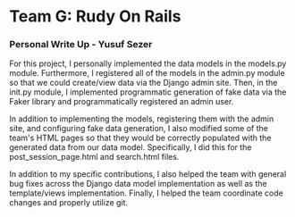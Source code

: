# Team G: Rudy On Rails
### Personal Write Up - Yusuf Sezer

For this project, I personally implemented the data models in the models.py module. Furthermore, I registered all of the models in the admin.py module so that we could create/view data via the Django admin site. Then, in the init.py module, I implemented programmatic generation of fake data via the Faker library and programmatically registered an admin user.

In addition to implementing the models, registering them with the admin site, and configuring fake data generation, I also modified some of the team's HTML pages so that they would be correctly populated with the generated data from our data model. Specifically, I did this for the post_session_page.html and search.html files.

In addition to my specific contributions, I also helped the team with general bug fixes across the Django data model implementation as well as the template/views implementation. Finally, I helped the team coordinate code changes and properly utilize git.
